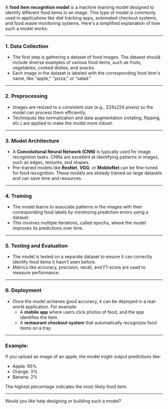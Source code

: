 A **food item recognition model** is a machine learning model designed to identify different food items in an image. This type of model is commonly used in applications like diet tracking apps, automated checkout systems, and food waste monitoring systems. Here's a simplified explanation of how such a model works:

---

### 1. **Data Collection**
   - The first step is gathering a dataset of food images. The dataset should include diverse examples of various food items, such as fruits, vegetables, cooked dishes, and snacks.
   - Each image in the dataset is labeled with the corresponding food item's name, like "apple," "pizza," or "salad."

---

### 2. **Preprocessing**
   - Images are resized to a consistent size (e.g., 224x224 pixels) so the model can process them efficiently.
   - Techniques like normalization and data augmentation (rotating, flipping, etc.) are applied to make the model more robust.

---

### 3. **Model Architecture**
   - A **Convolutional Neural Network (CNN)** is typically used for image recognition tasks. CNNs are excellent at identifying patterns in images, such as edges, textures, and shapes.
   - Pre-trained models like **ResNet**, **VGG**, or **MobileNet** can be fine-tuned for food recognition. These models are already trained on large datasets and can save time and resources.

---

### 4. **Training**
   - The model learns to associate patterns in the images with their corresponding food labels by minimizing prediction errors using a dataset.
   - This involves multiple iterations, called epochs, where the model improves its predictions over time.

---

### 5. **Testing and Evaluation**
   - The model is tested on a separate dataset to ensure it can correctly identify food items it hasn't seen before.
   - Metrics like accuracy, precision, recall, and F1-score are used to measure performance.

---

### 6. **Deployment**
   - Once the model achieves good accuracy, it can be deployed in a real-world application. For example:
     - A **mobile app** where users click photos of food, and the app identifies the item.
     - A **restaurant checkout system** that automatically recognizes food items on a tray.

---

### Example:
If you upload an image of an apple, the model might output predictions like:
- Apple: 95%
- Orange: 3%
- Banana: 2%

The highest percentage indicates the most likely food item.

---

Would you like help designing or building such a model?
